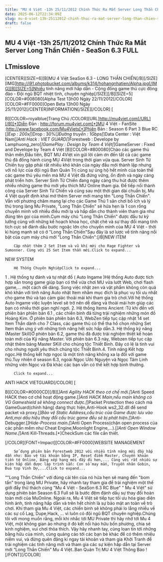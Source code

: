 ```yaml
---
title: "MU 4 Việt -13h 25/11/2012 Chính Thức Ra Mắt Server Long Thần Chiến - SeaSon 6.3 FULL"
date: 2025-06-12T22:34:09Z
slug: mu-4-viet-13h-25112012-chinh-thuc-ra-mat-server-long-than-chien-season-63-full
draft: false
---
```


## MU 4 Việt -13h 25/11/2012 Chính Thức Ra Mắt Server Long Thần Chiến - SeaSon 6.3 FULL

## LTmisslove

[CENTER][SIZE=6][B]MU 4 Việt SeaSon 6.3 - LONG THẦN CHIẾN[/B][/SIZE]
[IMG]http://i91.photobucket.com/albums/k314/hohangnhatien/Alpha.jpg[/IMG][B][SIZE=5]Nhiều tính năng mới hấp dẫn - Cộng đồng game thủ cực đông đảo - Đội ngũ BQT nhiệt tình, chuyên nghiệp[/SIZE][/B][SIZE=5][COLOR=#008080]Alpha Test 13h00 Ngày 22/11/2012[/COLOR][COLOR=#FF0000]Open Beta 13h00 Ngày 25/11/2012[/CENTER]INFORMATION[/SIZE][/COLOR]
[

B][COLOR=royalblue]Trang Chủ /COLOR][URL]http://mu4viet.com[/URL][/B][*]Diễn Đàn : http://forum.mu4viet.com[*]MU 4 Việt - FanSite :http://www.facebook.com/Mu4Viets[*]Phiên Bản :  Season 6 Part 3 Blue RC [*]Exp : 200x[*]Drop : 30%[*]Đường truyền : 1Gbps[*]Data Center : Việt Nam[*]Anti Hack : VIET GUARD[*]Forestweb : Develope by Lamphuong_zero[*]GamePlay : Design by Team 4 Việt[*]GameServer : Fixed and Develope by Team 4 Việt
[B][COLOR=#800080]Chào các game thủ thân mến,Đầu tiên, BQT MU 4Việt xin gửi lời cảm ơn đến tất cả các game thủ đã đồng hành cùng MU 4Việt trong thời gian vừa qua. Server Sinh Tử Chiến tuy gặp phải rất nhiều khó khăn của ngày đầu mới thành lập nhưng với nỗ lực của đội ngũ Ban Quản Trị cùng sự ủng hộ hết mình của toàn thể các game thủ yêu mến mà MU 4 Việt đã đứng vững, ổn định và ngày càng phát triển hơn. Server Sinh Tử Chiến đang ngày càng thu hút được thêm nhiều những game thủ mới yêu thích MU Online tham gia. Để tiếp nối thành công của Server Sinh Tử Chiến và cũng sau một thời gian dài chuẩn bị, Mu 4 Việt quyết định khai mở thêm Server mới mang tên "Long Thần Chiến". Vẫn với phương châm mang lại cho các Game Thủ 1 sân chơi bổ ích và lý thú trong làng Mu Private, "Long Thần Chiến" sẽ hứa hẹn là 1 con rồng chuyển mình với nhiều điều mới lạ và hấp dẫn cho thành viên tham gia như đúng tên gọi của mình.Cụm máy chủ "Long Thần Chiến" được đầu tư kỹ lưỡng cùng với những kế hoạch khoa học, chặt chẽ và sự thay đổi mang tính tích cực sẽ đánh dấu bước ngoặc lớn cho chuyển mình của MU 4 Việt - thời kì hùng mạnh sẽ có ở "Long Thần Chiến"Sau đây là sơ lược về tính năng nổi bật của cụm máy chủ mới "Long Thần Chiến":[/B]NEW ITEM



	
		
		Cập nhật thêm 2 Set Item và vũ khí mới cho Rage Fighter và Sumonner. Cùng với 25 Set Item thần mới.​Click to expand...
	
NEW SYSTEM



	
		
		Hệ Thống Chuyên Nghiệp​Click to expand...
	
1 . Hệ thống tự đánh và tự nhặt đồ ( Auto Ingame )Hệ thống Auto được tích hợp sẵn trong game giúp bạn có thể vừa chơi MU vừa lướt Web, chơi flash game,... một cách dễ dàng. Song việc nhặt zen và vật phẩm không còn quá khó khăn với tính năng Auto nhặt Item nhằm mục đích là phục vụ tối ưu nhất cho game thủ và tạo cảm giác thoải mái khi tham gia trò chơi.Với hệ thống Auto Ingame việc luyện level sẽ trở nên dễ dàng và thoải mái hơn giúp các bạn có nhiều thời gian nghĩ ngơi. 2. Hệ thống Items Ancient :Từ khi đến với phiên bản phiên bản 6.1 , các chiến binh đã từng trải nghiệm những món đồ Hoàng Kim. Ở phiên bản phiên bản 6.3, WebZen tiếp tục cập nhật 14 set Item Thần dành cho 7 Class, các game thủ có thể tha hồ chọn những Set Item thần ưng ý với những tính năng hết sức hấp dẫn.3. Hệ thống kỹ năng (Master Skill)Ở phiên bản 6.2, game thủ đã được trải nghiệm thiết kế hoàn toàn mới của Kỹ năng Master. Với phiên bản 6.3 này, Webzen tiếp tục cập nhật thêm bảng Master SKill cho chủng tộc Thiết Binh. Đây có lẽ là tinh vui cho nhưng người yêu thích chủng tộc Thiết Binh.4. Tính năng Kết hợp ngọc.Hệ thống kết hợp ngọc là một tính năng không xa lạ đối với game thủ.Tuy nhiên ở season 6.3, ngoài Ngọc Ước Nguyện và Ngọc Tâm Linh những viên Ngọc và Đá khác các bạn vẫn có thể kết hợp bình thường.



	
		
		​Click to expand...
	
ANTI HACK VIETGUARD[/COLOR]
[

B][COLOR=#0000CD][/B][*]Anti Agility HACK theo cơ chế mới.[*]Anti Speed HACK theo cơ chế hoạt động game.[*]Anti HACK Main,nếu main không có VG Gameshield sẽ không connect được.[*]Packet Protection theo cách mà GameGuard(chính hãng) đang thực hiện,Anti-Hook ws2_32.dll để send packet và proxy.[*]Bảo vệ Static Address,cấu trúc của Game được lưu vào Anti,mọi dấu hiệu thay đổi cấu trúc game đều sẽ bị phát hiện.[*]Anti-Debugger.[*]Hide-Process main.[*]Anti Open Process(chặn open process của các phẩn mềm như Cheat Engine,Moonlight Engine,...).[*]Anti Open Window Name.[*]Anti Kill-Threads.[*]CheckSum các file cần thiết.

[/COLOR][FONT=Impact][COLOR=#FF0000]WEBSITE MANAGEMENT



	
		
		Sử dụng phiên bản Forestweb 2012 với nhiều tính năng mới đầy hấp dẫn như: Bảo vệ tài khoản bằng IP, Reset điểm Master, Chuyển khoản tiền tệ Online, Bảng xếp hạng mới đầy đủ hơn,... Cùng với rất nhiều sự kiện hấp dẫn được lập trình sẵn: Con số may mắn, Truyền nhân Gobin, Đua top Vinh Dự,...​Click to expand...
	
""Long Thần Chiến" với đúng cái tên của nó hứa hẹn sẽ mang đến "bom tấn" trong làng MU Private, hãy nhanh tay tham gia để trải nghiệm một thế giới đầy thử thách  cùng "Mu 4 Việt - SeaSon 6.3 RC Blue" " Mu 4 Việt" sử dụng phiên bản Season 6.3 Full sẽ là bước đệm đánh dấu sự thay đổi hoàn toàn mới của MuOnline. Ngoài ra, Mu 4 Việt sẽ tiếp tục tối ưu hóa giao diện hình ảnh, tính năng hấp dẫn và trên hết chính là sự bảo mật an toàn về trò chơi. Khi tham gia Mu 4 Việt, các chiến binh sẽ không phải lo lắng nhiều về các sự cố Lag, Dupe,Hack, ... vì luôn có đội ngũ BQT chuyên nghiệp.Chúng tôi với mong muốn rằng, mỗi khi nhắc tới MU Private thì hãy nhớ tới Mu 4 Việt, một không gian ảo nhưng ở đó kết nối hảo hữu bốn phương, chia sẻ kinh nghiệm, vui chơi thỏa thích. Vậy hãy nhanh tay, cùng loan tin tới những bằng hữu của mình, cùng quảng cáo tới các bạn bè khác để có thêm nhiều niềm vui, và đừng quên đăng kí ngay tài khoản và tham gia Khởi Tranh để trải nghiệm các tính năng mới và tham gia các sự kiện hấp dẫn tại Server mới “Long Thần Chiến" Mu 4 Việt..Ban Quản Trị MU 4 Việt Thông Báo !​[/FONT][/COLOR]